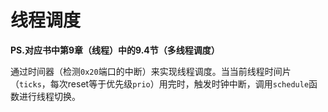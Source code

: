 # 线程调度

__PS.对应书中第9章（线程）中的9.4节（多线程调度）__

通过时间器（检测`0x20`端口的中断）来实现线程调度。当当前线程时间片（`ticks`，每次reset等于优先级`prio`）用完时，触发时钟中断，调用`schedule`函数进行线程切换。